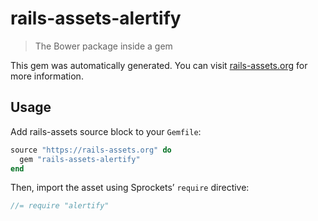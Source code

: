 # rails-assets-alertify

> The Bower package inside a gem

This gem was automatically generated. You can visit [rails-assets.org](https://rails-assets.org) for more information.

## Usage

Add rails-assets source block to your `Gemfile`:

```ruby
source "https://rails-assets.org" do
  gem "rails-assets-alertify"
end

```

Then, import the asset using Sprockets’ `require` directive:

```js
//= require "alertify"
```
